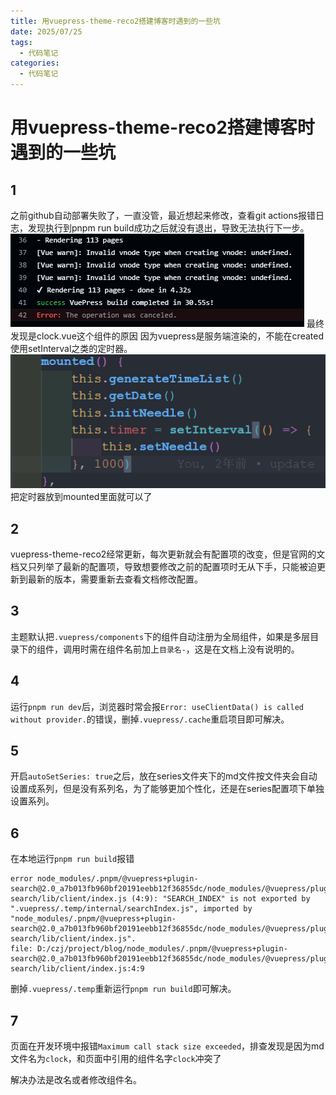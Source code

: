 ```yaml
---
title: 用vuepress-theme-reco2搭建博客时遇到的一些坑
date: 2025/07/25
tags:
  - 代码笔记
categories:
  - 代码笔记
---
```


# 用vuepress-theme-reco2搭建博客时遇到的一些坑
## 1

之前github自动部署失败了，一直没管，最近想起来修改，查看git actions报错日志，发现执行到pnpm run build成功之后就没有退出，导致无法执行下一步。
![alt text](image-1.png)
最终发现是clock.vue这个组件的原因
因为vuepress是服务端渲染的，不能在created使用setInterval之类的定时器。
![alt text](image.png)
把定时器放到mounted里面就可以了

## 2

vuepress-theme-reco2经常更新，每次更新就会有配置项的改变，但是官网的文档又只列举了最新的配置项，导致想要修改之前的配置项时无从下手，只能被迫更新到最新的版本，需要重新去查看文档修改配置。

## 3

主题默认把`.vuepress/components`下的组件自动注册为全局组件，如果是多层目录下的组件，调用时需在组件名前加上`目录名-`，这是在文档上没有说明的。

## 4

运行`pnpm run dev`后，浏览器时常会报`Error: useClientData() is called without provider.`的错误，删掉`.vuepress/.cache`重启项目即可解决。

## 5

开启`autoSetSeries: true`之后，放在series文件夹下的md文件按文件夹会自动设置成系列，但是没有系列名，为了能够更加个性化，还是在series配置项下单独设置系列。

## 6

在本地运行`pnpm run build`报错

```shell
error node_modules/.pnpm/@vuepress+plugin-search@2.0_a7b013fb960bf20191eebb12f36855dc/node_modules/@vuepress/plugin-search/lib/client/index.js (4:9): "SEARCH_INDEX" is not exported by ".vuepress/.temp/internal/searchIndex.js", imported by "node_modules/.pnpm/@vuepress+plugin-search@2.0_a7b013fb960bf20191eebb12f36855dc/node_modules/@vuepress/plugin-search/lib/client/index.js".
file: D:/czj/project/blog/node_modules/.pnpm/@vuepress+plugin-search@2.0_a7b013fb960bf20191eebb12f36855dc/node_modules/@vuepress/plugin-search/lib/client/index.js:4:9
```

删掉`.vuepress/.temp`重新运行`pnpm run build`即可解决。

## 7

页面在开发环境中报错`Maximum call stack size exceeded`，排查发现是因为md文件名为`clock`，和页面中引用的组件名字`clock`冲突了
  
解决办法是改名或者修改组件名。
